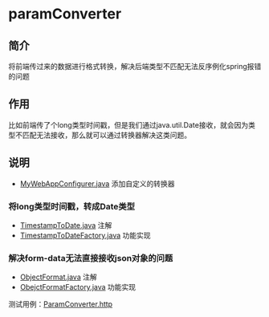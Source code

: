 paramConverter
==========

## 简介

将前端传过来的数据进行格式转换，解决后端类型不匹配无法反序例化spring报错的问题

## 作用

比如前端传了个long类型时间戳，但是我们通过java.util.Date接收，就会因为类型不匹配无法接收，那么就可以通过转换器解决这类问题。

## 说明

- [MyWebAppConfigurer.java](config%2FMyWebAppConfigurer.java) 添加自定义的转换器

### 将long类型时间戳，转成Date类型

- [TimestampToDate.java](config%2FTimestampToDate.java) 注解
- [TimestampToDateFactory.java](config%2FTimestampToDateFactory.java) 功能实现

### 解决form-data无法直接接收json对象的问题

- [ObjectFormat.java](config%2FObjectFormat.java) 注解
- [ObejctFormatFactory.java](config%2FObejctFormatFactory.java) 功能实现

测试用例：[ParamConverter.http](ParamConverter.http)